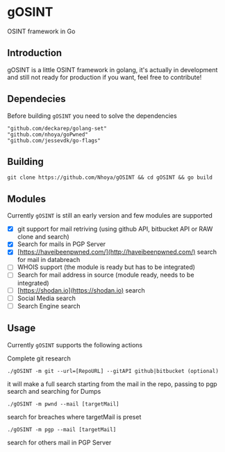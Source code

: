 # gOSINT
OSINT framework in Go

## Introduction
gOSINT is a little OSINT framework in golang, it's actually in development and still not ready for production if you want, feel free to contribute!


## Dependecies
Before building `gOSINT` you need to solve the dependencies

```
"github.com/deckarep/golang-set"
"github.com/nhoya/goPwned"
"github.com/jessevdk/go-flags"
```

## Building

`git clone https://github.com/Nhoya/gOSINT && cd gOSINT && go build`

## Modules

Currently `gOSINT` is still an early version and few modules are supported

- [x] git support for mail retriving (using github API, bitbucket API or RAW clone and search)
- [x] Search for mails in PGP Server
- [x] [https://haveibeenpwned.com/](http://haveibeenpwned.com/) search for mail in databreach
- [ ] WHOIS support (the module is ready but has to be integrated)
- [ ] Search for mail address in source (module ready, needs to be integrated)
- [ ] [https://shodan.io](https://shodan.io) search
- [ ] Social Media search
- [ ] Search Engine search

## Usage

Currently `gOSINT` supports the following actions

Complete git research

`./gOSINT -m git --url=[RepoURL] --gitAPI github|bitbucket (optional)`

it will make a full search starting from the mail in the repo, passing to pgp search and searching for Dumps

`./gOSINT -m pwnd --mail [targetMail]`

search for breaches where targetMail is preset

`./gOSINT -m pgp --mail [targetMail]`

search for others mail in PGP Server

